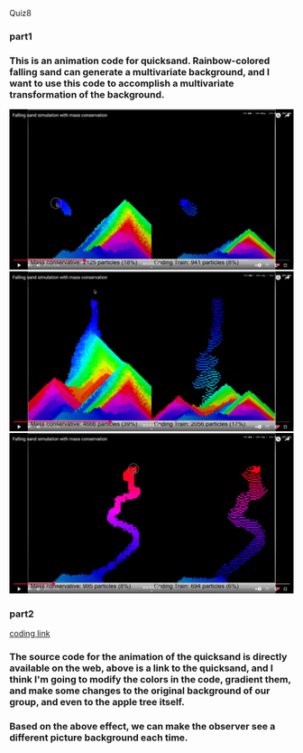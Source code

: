 Quiz8

### part1

### This is an animation code for quicksand. Rainbow-colored falling sand can generate a multivariate background, and I want to use this code to accomplish a multivariate transformation of the background.

![example1](image/example1.PNG)
![example2](image/example2.PNG)
![example3](image/example3.PNG)


### part2
[coding link](https://github.com/alin256/falling_sand_fixed)

### The source code for the animation of the quicksand is directly available on the web, above is a link to the quicksand, and I think I'm going to modify the colors in the code, gradient them, and make some changes to the original background of our group, and even to the apple tree itself.
### Based on the above effect, we can make the observer see a different picture background each time.